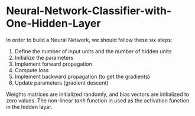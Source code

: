 # Neural-Network-Classifier-with-One-Hidden-Layer
In order to build a Neural Network, we should follow these six steps:

1. Define the number of input units and the number of hidden units
2. Initialize the parameters
3. Implement forward propagation
4. Compute loss
5. Implement backward propagation (to get the gradients)
6. Update parameters (gradient descent)

Weights matrices are initialized randomly, and bias vectors are initialized to zero values. The non-linear *tanh* function in used as the activation function in the hidden layar.
